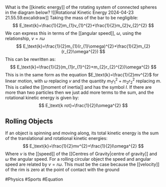 What is the [[kinetic energy]] of the rotating system of connected spheres in the diagram below?
![[Rotational Kinetic Energy 2024-04-23 21.55.59.excalidraw]]
Taking the mass of the bar to be negligible:
$$
E_\text{k}=\frac{1}{2}m_{1}v_{1}^{2}+\frac{1}{2}m_{2}v_{2}^{2}
$$
We can express this in terms of the [[angular speed]], $\omega$, using the relationship, $v=r\omega$
$$
E_\text{k}=\frac{1}{2}m_{1}(r_{1}\omega)^{2}+\frac{1}{2}m_{2}(r_{2}\omega^{2})
$$
This can be rewritten as:
$$
E_\text{k}=\frac{1}{2}(m_{1}r_{1}^{2}+m_{2}r_{2}^{2})\omega^{2}
$$
This is in the same form as the equation $E_\text{k}=\frac{1}{2}mv^{2}$ for linear motion, with $\omega$ replacing $v$ and the quantity $m_{1}r_{1}^{2}+m_{2}r_{2}^{2}$ replacing $m$. This is called the [[moment of inertia]] and has the symbol $I$. If there are more than two particles then we just add more terms to the sum, and the rotational kinetic energy is given by:
$$
E_\text{k rot}=\frac{1}{2}I\omega^{2}
$$
## Rolling Objects
If an object is spinning and moving along, its total kinetic energy is the sum of the translational and rotational kinetic energies:
$$
E_\text{k}=\frac{1}{2}mv^{2}+\frac{1}{2}I\omega^{2}
$$
Where $v$ is the [[speed]] of the [[Centres of Gravity|centre of gravity]] and $\omega$ the angular speed. For a rolling circular object the speed and angular speed are related by $v=r\omega$. This must be the case because the [[velocity]] of the rim is zero at the point of contact with the ground

#Physics #Sports #Equation